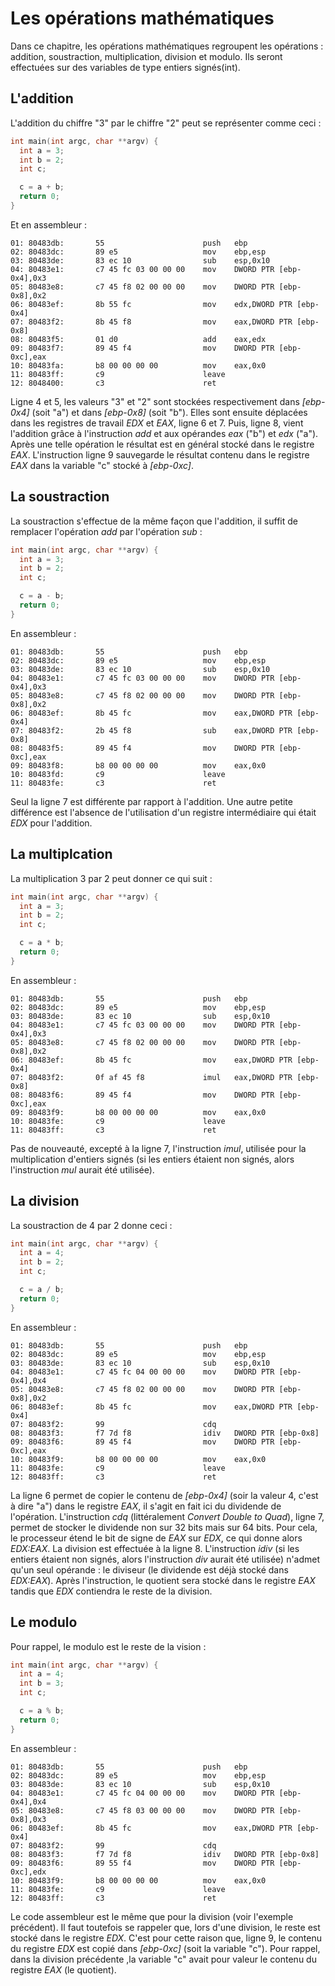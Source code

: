 # Les opérations mathématiques

Dans ce chapitre, les opérations mathématiques regroupent les opérations : addition, soustraction, multiplication, division et modulo. Ils seront effectuées sur des variables de type entiers signés\(int\).

## L'addition

L'addition du chiffre "3" par le chiffre "2" peut se représenter comme ceci :

```c
int main(int argc, char **argv) {
  int a = 3;
  int b = 2;
  int c;

  c = a + b;
  return 0;
}
```

Et en assembleur :

```text
01: 80483db:       55                      push   ebp
02: 80483dc:       89 e5                   mov    ebp,esp
03: 80483de:       83 ec 10                sub    esp,0x10
04: 80483e1:       c7 45 fc 03 00 00 00    mov    DWORD PTR [ebp-0x4],0x3
05: 80483e8:       c7 45 f8 02 00 00 00    mov    DWORD PTR [ebp-0x8],0x2
06: 80483ef:       8b 55 fc                mov    edx,DWORD PTR [ebp-0x4]
07: 80483f2:       8b 45 f8                mov    eax,DWORD PTR [ebp-0x8]
08: 80483f5:       01 d0                   add    eax,edx
09: 80483f7:       89 45 f4                mov    DWORD PTR [ebp-0xc],eax
10: 80483fa:       b8 00 00 00 00          mov    eax,0x0
11: 80483ff:       c9                      leave
12: 8048400:       c3                      ret
```

Ligne 4 et 5, les valeurs "3" et "2" sont stockées respectivement dans _\[ebp-0x4\]_ \(soit "a"\) et dans _\[ebp-0x8\]_ \(soit "b"\). Elles sont ensuite déplacées dans les registres de travail _EDX_ et _EAX_, ligne 6 et 7. Puis, ligne 8, vient l'addition grâce à l'instruction _add_ et aux opérandes _eax_ \("b"\) et _edx_ \("a"\). Après une telle opération le résultat est en général stocké dans le registre _EAX_. L'instruction ligne 9 sauvegarde le résultat contenu dans le registre _EAX_ dans la variable "c" stocké à _\[ebp-0xc\]_.

## La soustraction

La soustraction s'effectue de la même façon que l'addition, il suffit de remplacer l'opération _add_ par l'opération _sub_ :

```c
int main(int argc, char **argv) {
  int a = 3;
  int b = 2;
  int c;

  c = a - b;
  return 0;
}
```

En assembleur :

```text
01: 80483db:       55                      push   ebp
02: 80483dc:       89 e5                   mov    ebp,esp
03: 80483de:       83 ec 10                sub    esp,0x10
04: 80483e1:       c7 45 fc 03 00 00 00    mov    DWORD PTR [ebp-0x4],0x3
05: 80483e8:       c7 45 f8 02 00 00 00    mov    DWORD PTR [ebp-0x8],0x2
06: 80483ef:       8b 45 fc                mov    eax,DWORD PTR [ebp-0x4]
07: 80483f2:       2b 45 f8                sub    eax,DWORD PTR [ebp-0x8]
08: 80483f5:       89 45 f4                mov    DWORD PTR [ebp-0xc],eax
09: 80483f8:       b8 00 00 00 00          mov    eax,0x0
10: 80483fd:       c9                      leave
11: 80483fe:       c3                      ret
```

Seul la ligne 7 est différente par rapport à l'addition. Une autre petite différence est l'absence de l'utilisation d'un registre intermédiaire qui était _EDX_ pour l'addition.

## La multiplcation

La multiplication 3 par 2 peut donner ce qui suit :

```c
int main(int argc, char **argv) {
  int a = 3;
  int b = 2;
  int c;

  c = a * b;
  return 0;
}
```

En assembleur :

```text
01: 80483db:       55                      push   ebp
02: 80483dc:       89 e5                   mov    ebp,esp
03: 80483de:       83 ec 10                sub    esp,0x10
04: 80483e1:       c7 45 fc 03 00 00 00    mov    DWORD PTR [ebp-0x4],0x3
05: 80483e8:       c7 45 f8 02 00 00 00    mov    DWORD PTR [ebp-0x8],0x2
06: 80483ef:       8b 45 fc                mov    eax,DWORD PTR [ebp-0x4]
07: 80483f2:       0f af 45 f8             imul   eax,DWORD PTR [ebp-0x8]
08: 80483f6:       89 45 f4                mov    DWORD PTR [ebp-0xc],eax
09: 80483f9:       b8 00 00 00 00          mov    eax,0x0
10: 80483fe:       c9                      leave
11: 80483ff:       c3                      ret
```

Pas de nouveauté, excepté à la ligne 7, l'instruction _imul_, utilisée pour la multiplication d'entiers signés \(si les entiers étaient non signés, alors l'instruction _mul_ aurait été utilisée\).

## La division

La soustraction de 4 par 2 donne ceci :

```c
int main(int argc, char **argv) {
  int a = 4;
  int b = 2;
  int c;

  c = a / b;
  return 0;
}
```

En assembleur :

```text
01: 80483db:       55                      push   ebp
02: 80483dc:       89 e5                   mov    ebp,esp
03: 80483de:       83 ec 10                sub    esp,0x10
04: 80483e1:       c7 45 fc 04 00 00 00    mov    DWORD PTR [ebp-0x4],0x4
05: 80483e8:       c7 45 f8 02 00 00 00    mov    DWORD PTR [ebp-0x8],0x2
06: 80483ef:       8b 45 fc                mov    eax,DWORD PTR [ebp-0x4]
07: 80483f2:       99                      cdq
08: 80483f3:       f7 7d f8                idiv   DWORD PTR [ebp-0x8]
09: 80483f6:       89 45 f4                mov    DWORD PTR [ebp-0xc],eax
10: 80483f9:       b8 00 00 00 00          mov    eax,0x0
11: 80483fe:       c9                      leave
12: 80483ff:       c3                      ret
```

La ligne 6 permet de copier le contenu de _\[ebp-0x4\]_ \(soir la valeur 4, c'est à dire "a"\) dans le registre _EAX_, il s'agit en fait ici du dividende de l'opération. L'instruction _cdq_ \(littéralement _Convert Double to Quad_\), ligne 7, permet de stocker le dividende non sur 32 bits mais sur 64 bits. Pour cela, le processeur étend le bit de signe de _EAX_ sur _EDX_, ce qui donne alors _EDX:EAX_. La division est effectuée à la ligne 8. L'instruction _idiv_ \(si les entiers étaient non signés, alors l'instruction _div_ aurait été utilisée\) n'admet qu'un seul opérande : le diviseur \(le dividende est déjà stocké dans _EDX:EAX_\). Après l'instruction, le quotient sera stocké dans le registre _EAX_ tandis que _EDX_ contiendra le reste de la division.

## Le modulo

Pour rappel, le modulo est le reste de la vision :

```c
int main(int argc, char **argv) {
  int a = 4;
  int b = 3;
  int c;

  c = a % b;
  return 0;
}
```

En assembleur :

```text
01: 80483db:       55                      push   ebp
02: 80483dc:       89 e5                   mov    ebp,esp
03: 80483de:       83 ec 10                sub    esp,0x10
04: 80483e1:       c7 45 fc 04 00 00 00    mov    DWORD PTR [ebp-0x4],0x4
05: 80483e8:       c7 45 f8 03 00 00 00    mov    DWORD PTR [ebp-0x8],0x3
06: 80483ef:       8b 45 fc                mov    eax,DWORD PTR [ebp-0x4]
07: 80483f2:       99                      cdq
08: 80483f3:       f7 7d f8                idiv   DWORD PTR [ebp-0x8]
09: 80483f6:       89 55 f4                mov    DWORD PTR [ebp-0xc],edx
10: 80483f9:       b8 00 00 00 00          mov    eax,0x0
11: 80483fe:       c9                      leave
12: 80483ff:       c3                      ret
```

Le code assembleur est le même que pour la division \(voir l'exemple précédent\). Il faut toutefois se rappeler que, lors d'une division, le reste est stocké dans le registre _EDX_. C'est pour cette raison que, ligne 9, le contenu du registre _EDX_ est copié dans _\[ebp-0xc\]_ \(soit la variable "c"\). Pour rappel, dans la division précédente ,la variable "c" avait pour valeur le contenu du registre _EAX_ \(le quotient\).

